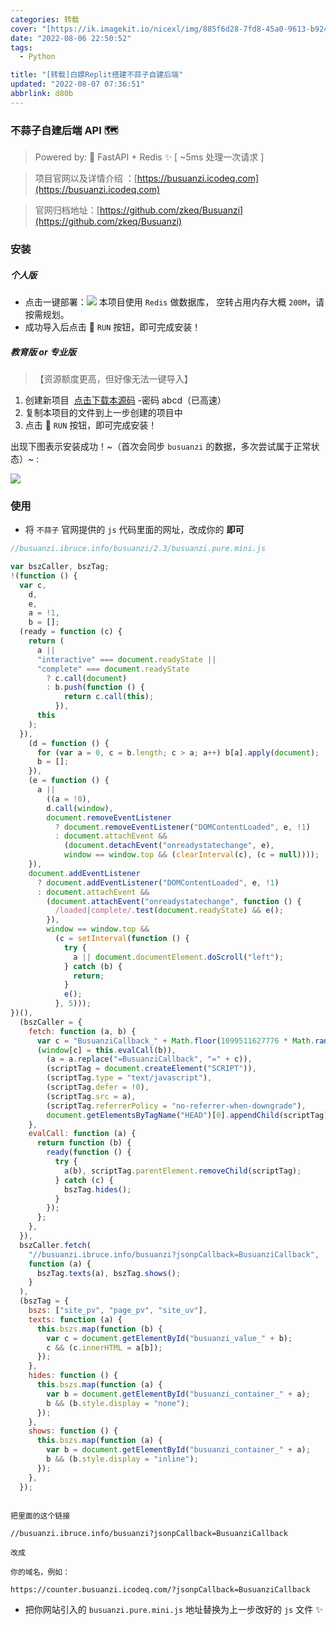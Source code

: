 ```yaml
---
categories: 转载
cover: "[https://ik.imagekit.io/nicexl/img/885f6d28-7fd8-45a0-9613-b924443d3211_wd9aag8_-.jpeg?ik-sdk-version=javascript-1.4.3&updatedAt=1661082442009](https://ik.imagekit.io/nicexl/img/885f6d28-7fd8-45a0-9613-b924443d3211_wd9aag8_-.jpeg?ik-sdk-version=javascript-1.4.3&updatedAt=1661082442009)"
date: "2022-08-06 22:50:52"
tags:
  - Python

title: "[转载]白嫖Replit搭建不蒜子自建后端"
updated: "2022-08-07 07:36:51"
abbrlink: d80b
---
```


### 不蒜子自建后端 API 🗺️

> Powered by: 🚀 FastAPI + Redis ✨ [ ~5ms 处理一次请求 ]

> 项目官网以及详情介绍 ：[https://busuanzi.icodeq.com](https://busuanzi.icodeq.com)

> 官网归档地址：[https://github.com/zkeq/Busuanzi](https://github.com/zkeq/Busuanzi)

### 安装

##### 个人版

- 点击一键部署：![](https://replit.com/badge/github/zkeq/Busuanzi_backend_self#crop=0&crop=0&crop=1&crop=1&id=IXAGh&originalType=binary&ratio=1&rotation=0&showTitle=false&status=done&style=none&title=)
  本项目使用 `Redis` 做数据库， 空转占用内存大概 `200M`，请按需规划。
- 成功导入后点击 🏃 `RUN` 按钮，即可完成安装！

##### 教育版 or 专业版

> 【资源额度更高，但好像无法一键导入】

1. 创建新项目  [点击下载本源码](https://url66.ctfile.com/f/30717266-633476536-e79d59?p=abcd) -密码 abcd（已高速）
2. 复制本项目的文件到上一步创建的项目中
3. 点击 🏃 `RUN` 按钮，即可完成安装！

出现下图表示安装成功！~（首次会同步 `busuanzi` 的数据，多次尝试属于正常状态）~ :

![](https://user-images.githubusercontent.com/62864752/164993786-8e4871a2-883e-493e-b19a-76a0d900a95c.png#crop=0&crop=0&crop=1&crop=1&id=CI4fy&originHeight=767&originWidth=1440&originalType=binary&ratio=1&rotation=0&showTitle=false&status=done&style=none&title=)

### 使用

- 将 `不蒜子` 官网提供的 `js` 代码里面的网址，改成你的 **即可**

```javascript
//busuanzi.ibruce.info/busuanzi/2.3/busuanzi.pure.mini.js

var bszCaller, bszTag;
!(function () {
  var c,
    d,
    e,
    a = !1,
    b = [];
  (ready = function (c) {
    return (
      a ||
      "interactive" === document.readyState ||
      "complete" === document.readyState
        ? c.call(document)
        : b.push(function () {
            return c.call(this);
          }),
      this
    );
  }),
    (d = function () {
      for (var a = 0, c = b.length; c > a; a++) b[a].apply(document);
      b = [];
    }),
    (e = function () {
      a ||
        ((a = !0),
        d.call(window),
        document.removeEventListener
          ? document.removeEventListener("DOMContentLoaded", e, !1)
          : document.attachEvent &&
            (document.detachEvent("onreadystatechange", e),
            window == window.top && (clearInterval(c), (c = null))));
    }),
    document.addEventListener
      ? document.addEventListener("DOMContentLoaded", e, !1)
      : document.attachEvent &&
        (document.attachEvent("onreadystatechange", function () {
          /loaded|complete/.test(document.readyState) && e();
        }),
        window == window.top &&
          (c = setInterval(function () {
            try {
              a || document.documentElement.doScroll("left");
            } catch (b) {
              return;
            }
            e();
          }, 5)));
})(),
  (bszCaller = {
    fetch: function (a, b) {
      var c = "BusuanziCallback_" + Math.floor(1099511627776 * Math.random());
      (window[c] = this.evalCall(b)),
        (a = a.replace("=BusuanziCallback", "=" + c)),
        (scriptTag = document.createElement("SCRIPT")),
        (scriptTag.type = "text/javascript"),
        (scriptTag.defer = !0),
        (scriptTag.src = a),
        (scriptTag.referrerPolicy = "no-referrer-when-downgrade"),
        document.getElementsByTagName("HEAD")[0].appendChild(scriptTag);
    },
    evalCall: function (a) {
      return function (b) {
        ready(function () {
          try {
            a(b), scriptTag.parentElement.removeChild(scriptTag);
          } catch (c) {
            bszTag.hides();
          }
        });
      };
    },
  }),
  bszCaller.fetch(
    "//busuanzi.ibruce.info/busuanzi?jsonpCallback=BusuanziCallback",
    function (a) {
      bszTag.texts(a), bszTag.shows();
    }
  ),
  (bszTag = {
    bszs: ["site_pv", "page_pv", "site_uv"],
    texts: function (a) {
      this.bszs.map(function (b) {
        var c = document.getElementById("busuanzi_value_" + b);
        c && (c.innerHTML = a[b]);
      });
    },
    hides: function () {
      this.bszs.map(function (a) {
        var b = document.getElementById("busuanzi_container_" + a);
        b && (b.style.display = "none");
      });
    },
    shows: function () {
      this.bszs.map(function (a) {
        var b = document.getElementById("busuanzi_container_" + a);
        b && (b.style.display = "inline");
      });
    },
  });
```

```

把里面的这个链接

//busuanzi.ibruce.info/busuanzi?jsonpCallback=BusuanziCallback

改成

你的域名，例如：

https://counter.busuanzi.icodeq.com/?jsonpCallback=BusuanziCallback
```

- 把你网站引入的 `busuanzi.pure.mini.js` 地址替换为上一步改好的 `js` 文件 ✨
